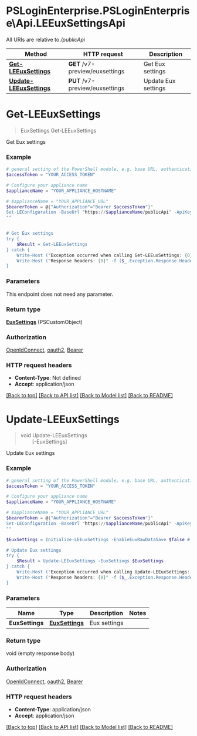# PSLoginEnterprise.PSLoginEnterprise\Api.LEEuxSettingsApi

All URIs are relative to */publicApi*

Method | HTTP request | Description
------------- | ------------- | -------------
[**Get-LEEuxSettings**](LEEuxSettingsApi.md#Get-LEEuxSettings) | **GET** /v7-preview/euxsettings | Get Eux settings
[**Update-LEEuxSettings**](LEEuxSettingsApi.md#Update-LEEuxSettings) | **PUT** /v7-preview/euxsettings | Update Eux settings


<a id="Get-LEEuxSettings"></a>
# **Get-LEEuxSettings**
> EuxSettings Get-LEEuxSettings<br>

Get Eux settings

### Example
```powershell
# general setting of the PowerShell module, e.g. base URL, authentication, etc
$accessToken = "YOUR_ACCESS_TOKEN"

# Configure your appliance name
$applianceName = "YOUR_APPLIANCE_HOSTNAME"

# $applianceName = "YOUR_APPLIANCE_URL"
$bearerToken = @{"Authorization"="Bearer $accessToken"}"
Set-LEConfiguration -BaseUrl "https://$applianceName/publicApi" -ApiKey $bearerToken
""


# Get Eux settings
try {
    $Result = Get-LEEuxSettings
} catch {
    Write-Host ("Exception occurred when calling Get-LEEuxSettings: {0}" -f ($_.ErrorDetails | ConvertFrom-Json))
    Write-Host ("Response headers: {0}" -f ($_.Exception.Response.Headers | ConvertTo-Json))
}
```

### Parameters
This endpoint does not need any parameter.

### Return type

[**EuxSettings**](EuxSettings.md) (PSCustomObject)

### Authorization

[OpenIdConnect](../README.md#OpenIdConnect), [oauth2](../README.md#oauth2), [Bearer](../README.md#Bearer)

### HTTP request headers

 - **Content-Type**: Not defined
 - **Accept**: application/json

[[Back to top]](#) [[Back to API list]](../README.md#documentation-for-api-endpoints) [[Back to Model list]](../README.md#documentation-for-models) [[Back to README]](../README.md)

<a id="Update-LEEuxSettings"></a>
# **Update-LEEuxSettings**
> void Update-LEEuxSettings<br>
> &nbsp;&nbsp;&nbsp;&nbsp;&nbsp;&nbsp;&nbsp;&nbsp;[-EuxSettings] <PSCustomObject><br>

Update Eux settings

### Example
```powershell
# general setting of the PowerShell module, e.g. base URL, authentication, etc
$accessToken = "YOUR_ACCESS_TOKEN"

# Configure your appliance name
$applianceName = "YOUR_APPLIANCE_HOSTNAME"

# $applianceName = "YOUR_APPLIANCE_URL"
$bearerToken = @{"Authorization"="Bearer $accessToken"}"
Set-LEConfiguration -BaseUrl "https://$applianceName/publicApi" -ApiKey $bearerToken
""

$EuxSettings = Initialize-LEEuxSettings -EnableEuxRawDataSave $false # EuxSettings | Eux settings

# Update Eux settings
try {
    $Result = Update-LEEuxSettings -EuxSettings $EuxSettings
} catch {
    Write-Host ("Exception occurred when calling Update-LEEuxSettings: {0}" -f ($_.ErrorDetails | ConvertFrom-Json))
    Write-Host ("Response headers: {0}" -f ($_.Exception.Response.Headers | ConvertTo-Json))
}
```

### Parameters

Name | Type | Description  | Notes
------------- | ------------- | ------------- | -------------
 **EuxSettings** | [**EuxSettings**](EuxSettings.md)| Eux settings | 

### Return type

void (empty response body)

### Authorization

[OpenIdConnect](../README.md#OpenIdConnect), [oauth2](../README.md#oauth2), [Bearer](../README.md#Bearer)

### HTTP request headers

 - **Content-Type**: application/json
 - **Accept**: application/json

[[Back to top]](#) [[Back to API list]](../README.md#documentation-for-api-endpoints) [[Back to Model list]](../README.md#documentation-for-models) [[Back to README]](../README.md)

